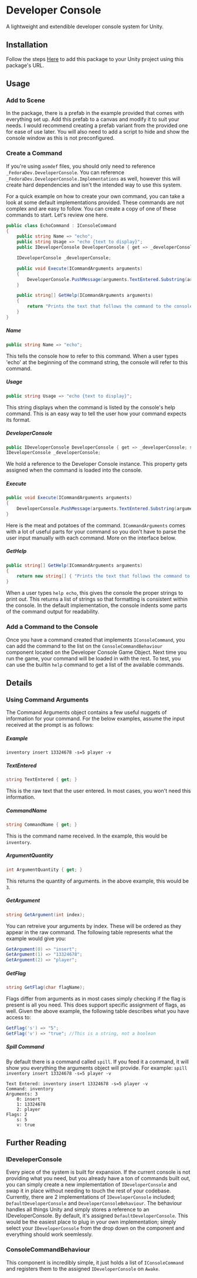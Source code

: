 # Developer Console

A lightweight and extendible developer console system for Unity.

## Installation
Follow the steps [Here](https://github.com/FedoraDevStudios/Installation-Unity) to add this package to your Unity project using this package's URL.

## Usage
### Add to Scene
In the package, there is a prefab in the example provided that comes with everything set up. Add this prefab to a canvas and modify it to suit your needs. I would recommend creating a prefab variant from the provided one for ease of use later. You will also need to add a script to hide and show the console window as this is not preconfigured.

### Create a Command
If you're using `asmdef` files, you should only need to reference `_FedoraDev.DeveloperConsole`. You can reference `_FedoraDev.DeveloperConsole.Implementations` as well, however this will create hard dependencies and isn't the intended way to use this system.

For a quick example on how to create your own command, you can take a look at some default implementations provided. These commands are not complex and are easy to follow. You can create a copy of one of these commands to start. Let's review one here.

```c#
public class EchoCommand : IConsoleCommand
{
	public string Name => "echo";
	public string Usage => "echo {text to display}";
	public IDeveloperConsole DeveloperConsole { get => _developerConsole; set => _developerConsole = value; }

	IDeveloperConsole _developerConsole;

	public void Execute(ICommandArguments arguments)
	{
		DeveloperConsole.PushMessage(arguments.TextEntered.Substring(arguments.CommandName.Length));
	}

	public string[] GetHelp(ICommandArguments arguments)
	{
		return "Prints the text that follows the command to the console.";
	}
}
```

##### Name
```c#
public string Name => "echo";
```
This tells the console how to refer to this command. When a user types 'echo' at the beginning of the command string, the console will refer to this command.

##### Usage
```c#
public string Usage => "echo {text to display}";
```
This string displays when the command is listed by the console's help command. This is an easy way to tell the user how your command expects its format.

##### DeveloperConsole
```c#
public IDeveloperConsole DeveloperConsole { get => _developerConsole; set => _developerConsole = value; }
IDeveloperConsole _developerConsole;
```
We hold a reference to the Developer Console instance. This property gets assigned when the command is loaded into the console.

##### Execute
```c#
public void Execute(ICommandArguments arguments)
{
	DeveloperConsole.PushMessage(arguments.TextEntered.Substring(arguments.CommandName.Length));
}
```
Here is the meat and potatoes of the command. `ICommandArguments` comes with a lot of useful parts for your command so you don't have to parse the user input manually with each command. More on the interface below.

##### GetHelp
```c#
public string[] GetHelp(ICommandArguments arguments)
{
	return new string[] { "Prints the text that follows the command to the console." };
}
```
When a user types `help echo`, this gives the console the proper strings to print out. This returns a list of strings so that formatting is consistent within the console. In the default implementation, the console indents some parts of the command output for readability.

### Add a Command to the Console
Once you have a command created that implements `IConsoleCommand`, you can add the command to the list on the `ConsoleCommandBehaviour` component located on the Developer Console Game Object. Next time you run the game, your command will be loaded in with the rest. To test, you can use the builtin `help` command to get a list of the available commands.

## Details
### Using Command Arguments
The Command Arguments object contains a few useful nuggets of information for your command. For the below examples, assume the input received at the prompt is as follows:

##### Example
`inventory insert 13324678 -s=5 player -v`

##### TextEntered
```c#
string TextEntered { get; }
```
This is the raw text that the user entered. In most cases, you won't need this information.

##### CommandName
```c#
string CommandName { get; }
```
This is the command name received. In the example, this would be `inventory`.

##### ArgumentQuantity
```c#
int ArgumentQuantity { get; }
```
This returns the quantity of arguments. in the above example, this would be `3`.

##### GetArgument
```c#
string GetArgument(int index);
```
You can retreive your arguments by index. These will be ordered as they appear in the raw command. The following table represents what the example would give you:
```c#
GetArgument(0) => "insert";
GetArgument(1) => "13324678";
GetArgument(2) => "player";
```

##### GetFlag
```c#
string GetFlag(char flagName);
```
Flags differ from arguments as in most cases simply checking if the flag is present is all you need. This does support specific assignment of flags, as well. Given the above example, the following table describes what you have access to:
```c#
GetFlag('s') => "5";
GetFlag('v') => "true"; //This is a string, not a boolean
```

##### Spill Command
By default there is a command called `spill`. If you feed it a command, it will show you everything the arguments object will provide. For example:
`spill inventory insert 13324678 -s=5 player -v`
```
Text Entered: inventory insert 13324678 -s=5 player -v
Command: inventory
Arguments: 3
    0: insert
    1: 13324678
    2: player
Flags: 2
    s: 5
    v: true
```

## Further Reading
### IDeveloperConsole
Every piece of the system is built for expansion. If the current console is not providing what you need, but you already have a ton of commands built out, you can simply create a new implementation of `IDeveloperConsole` and swap it in place without needing to touch the rest of your codebase. Currently, there are 2 implementations of `IDeveloperConsole` included; `DefaultDeveloperConsole` and `DeveloperConsoleBehaviour`. The behaviour handles all things Unity and simply stores a reference to an IDeveloperConsole. By default, it's assigned `DefaultDeveloperConsole`. This would be the easiest place to plug in your own implementation; simply select your `IDeveloperConsole` from the drop down on the component and everything should work seemlessly.

### ConsoleCommandBehaviour
This component is incredibly simple, it just holds a list of `IConsoleCommand` and registers them to the assigned `IDeveloperConsole` on `Awake`.